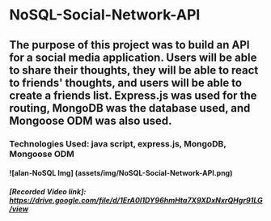 # NoSQL-Social-Network-API

## The purpose of this project was to build an API for a social media application. Users will be able to share their thoughts, they will be able to react to friends' thoughts, and users will be able to create a friends list. Express.js was used for the routing, MongoDB was the database used, and Mongoose ODM was also used. 

### Technologies Used: java script, express.js, MongoDB, Mongoose ODM

#### ![alan-NoSQL Img] (assets/img/NoSQL-Social-Network-API.png)

##### [Recorded Video link]: https://drive.google.com/file/d/1ErA0l1DY96hmHta7X9XDxNxrQHgr91LG/view



